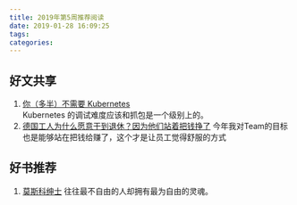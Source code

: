 ```yaml
---
title: 2019年第5周推荐阅读
date: 2019-01-28 16:09:25
tags:
categories:
---
```


## 好文共享
1. [你（多半）不需要 Kubernetes](https://linux.cn/article-10469-1.html?utm_source=rss&utm_medium=rss)  
	Kubernetes 的调试难度应该和抓包是一个级别上的。
2. [德国工人为什么愿意干到退休？因为他们站着把钱挣了](https://bh.sb/post/41949/)
	今年我对Team的目标也是能够站在把钱给赚了，这个才是让员工觉得舒服的方式

## 好书推荐
1. [莫斯科绅士](https://book.douban.com/subject/30128204/)
	往往最不自由的人却拥有最为自由的灵魂。